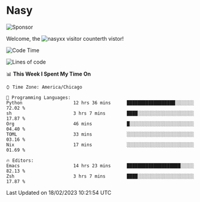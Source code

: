 # Nasy

<!--
<p align="center">
<img height="200" src="https://github-readme-stats.vercel.app/api?username=nasyxx&count_private=true&show_icons=true&theme=dracula&include_all_commits=true"/>
<img height="200" src="https://github-readme-stats.vercel.app/api/top-langs/?username=nasyxx&theme=dracula&hide=html,jupyter+notebook&count_private=true&show_icons=true"/>
</p>

  
----------------
-->

![Sponsor](https://img.shields.io/static/v1.svg?label=Sponsor&message=%E2%9D%A4&logo=GitHub&style=flat&color=pink)
 
Welcome, the ![nasyxx visitor counter](https://count.getloli.com/get/@nasyxx?theme=rule34)th vistor!
 
<!--START_SECTION:waka-->
![Code Time](http://img.shields.io/badge/Code%20Time-3%2C166%20hrs%2018%20mins-blue)

![Lines of code](https://img.shields.io/badge/From%20Hello%20World%20I%27ve%20Written-6%20Million%20lines%20of%20code-blue)

📊 **This Week I Spent My Time On** 

```text
⌚︎ Time Zone: America/Chicago

💬 Programming Languages: 
Python                   12 hrs 36 mins      ██████████████████░░░░░░░   72.02 % 
sh                       3 hrs 7 mins        ████░░░░░░░░░░░░░░░░░░░░░   17.87 % 
Org                      46 mins             █░░░░░░░░░░░░░░░░░░░░░░░░   04.40 % 
TOML                     33 mins             ░░░░░░░░░░░░░░░░░░░░░░░░░   03.16 % 
Nix                      17 mins             ░░░░░░░░░░░░░░░░░░░░░░░░░   01.69 % 

🔥 Editors: 
Emacs                    14 hrs 23 mins      ████████████████████░░░░░   82.13 % 
Zsh                      3 hrs 7 mins        ████░░░░░░░░░░░░░░░░░░░░░   17.87 % 

```


 Last Updated on 18/02/2023 10:21:54 UTC
<!--END_SECTION:waka-->

<!-- ![visitors](https://visitor-badge.laobi.icu/badge?page_id=nasyxx.nasyxx) -->
